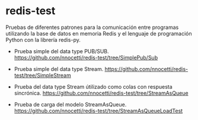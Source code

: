 # redis-test
Pruebas de diferentes patrones para la comunicación entre programas utilizando la base de datos en memoria Redis y el lenguaje de programación Python con la librería redis-py.

* Prueba simple del data type PUB/SUB. https://github.com/nnocetti/redis-test/tree/SimplePub/Sub

* Prueba simple del data type Stream. https://github.com/nnocetti/redis-test/tree/SimpleStream

* Prueba del data type Stream útilizado como colas con respuesta sincrónica. https://github.com/nnocetti/redis-test/tree/StreamAsQueue

* Prueba de carga del modelo StreamAsQueue. https://github.com/nnocetti/redis-test/tree/StreamAsQueueLoadTest